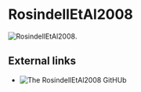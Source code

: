 # RosindellEtAl2008

![RosindellEtAl2008](https://github.com/richelbilderbeek/RosindellEtAl2008).

## External links

 * ![The RosindellEtAl2008 GitHUb](https://github.com/richelbilderbeek/RosindellEtAl2008)